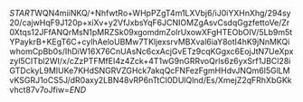 $START$WQN4miiNKQ/+NhfwtRo+WHpPZgT4m1LXVbj6/iJ0iYXHnXhg/294sy20/cajwHqF9J120p+xiXv+y2VfJxbsYqF6JCNIOMZgAsvCsdqGgzfettoVe/Zr0Xtqs12JFfANQrMsN1pMRZSk09xgomdmZolrUxowXFgHTEObOIV/5Lb9m5tYPaykrB+KEgT6C+cylhAeloUBMw7TKljexsrvMBXval6iaY8otI4hK9jNnMKQiwhomCpBb0s/IhDiW16X76CnUAsNc6cxAcjGvETz9cqKGgxc6EojJtN7UeXpxzyl5CITbl2WI/x/cZzPTFMfEI4z4Zck+4T1wG9nGRRvoQrls6z6yxSrf1JBCl28iGTDckyL9MIUKe7KHdSNGRVZGHck7akqQcFNFezFgmHHdvJNQm6l5GlLMvKSGRJ1oCS5J/dR0axy2LBN48vRP6nTtCI0DUlQlnd/Es/XmejZ2qFRhXbGKkvhct87v7oJfiw=$END$